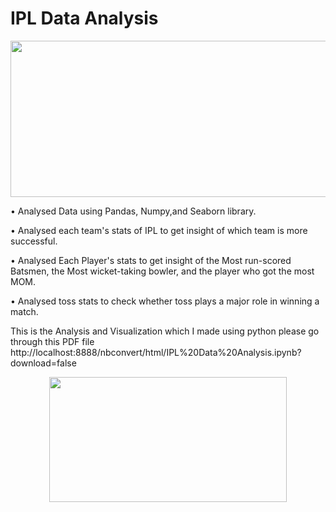 # IPL Data Analysis
<p align="left">
  <img width="1000" height="250" src="https://user-images.githubusercontent.com/103169083/180435569-be0ccd15-eab7-4967-9f28-f6010d312da8.jpg">
</p>

• Analysed Data using Pandas, Numpy,and Seaborn library.

• Analysed each team's stats of IPL to get insight of which team is more successful.

• Analysed Each Player's stats to get insight of the Most run-scored Batsmen, the Most wicket-taking 
 bowler, and the player who got the most MOM.
 
• Analysed toss stats to check whether toss plays a major role in winning a match.

This is the Analysis and Visualization which I made using python please go through this PDF file
http://localhost:8888/nbconvert/html/IPL%20Data%20Analysis.ipynb?download=false

<p align="center">
  <img width="380" height="200" src="https://user-images.githubusercontent.com/103169083/180431456-560f0d40-fc59-40c1-a5e3-53dd5bc71275.png">
</p>

